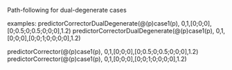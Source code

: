 Path-following for dual-degenerate cases

examples:
predictorCorrectorDualDegenerate(@(p)case1(p), 0,1,[0;0;0],[0;0.5;0;0.5;0;0;0],1.2)
predictorCorrectorDualDegenerate(@(p)case1(p), 0,1,[0;0;0],[0;0;1;0;0;0;0],1.2)

predictorCorrector(@(p)case1(p), 0,1,[0;0;0],[0;0.5;0;0.5;0;0;0],1.2)
predictorCorrector(@(p)case1(p), 0,1,[0;0;0],[0;0;1;0;0;0;0],1.2)

